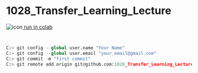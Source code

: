 
# 1028_Transfer_Learning_Lecture
![icon](https://camo.githubusercontent.com/756e8e5187b778c7b7440cce63e1ca5069313fea0abddc151a92f5b5f536f471/68747470733a2f2f7777772e74656e736f72666c6f772e6f72672f696d616765732f636f6c61625f6c6f676f5f333270782e706e67)<a href="https://colab.research.google.com/github/huanchen1107/1028_Transfer_Learning_Lecture/blob/master/IET_Transfer_Learning_Lecture1028.ipynb"> run in colab</a>
<br>

<!-- # 1028_Transfer_Learning　Code Backup
![icon](https://camo.githubusercontent.com/756e8e5187b778c7b7440cce63e1ca5069313fea0abddc151a92f5b5f536f471/68747470733a2f2f7777772e74656e736f72666c6f772e6f72672f696d616765732f636f6c61625f6c6f676f5f333270782e706e67)<a href="https://colab.research.google.com/github/huanchen1107/1028_Transfer_Learning_Lecture/blob/master/IET_Transfer_Learning_Lecture1028_backup.ipynb"> run in colab</a>

 -->


```python


C:> git config --global user.name "Your Name"
C:> git config --global user.email "your_email@gmail.com"
C:> git commit -m "first commit"
C:> git remote add origin git@github.com:1028_Transfer_Learning_Lecture

```
